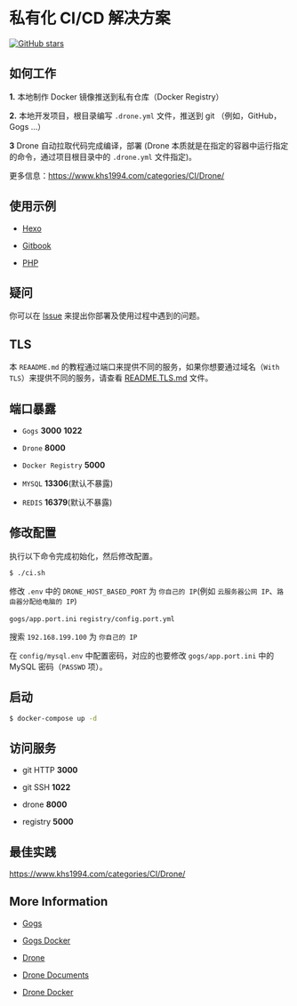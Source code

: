 # 私有化 CI/CD 解决方案

[![GitHub stars](https://img.shields.io/github/stars/khs1994-docker/ci.svg?style=social&label=Stars)](https://github.com/khs1994-docker/ci)

## 如何工作

**1.** 本地制作 Docker 镜像推送到私有仓库（Docker Registry）

**2.** 本地开发项目，根目录编写 `.drone.yml` 文件，推送到 git （例如，GitHub，Gogs ...）

**3** Drone 自动拉取代码完成编译，部署 (Drone 本质就是在指定的容器中运行指定的命令，通过项目根目录中的 `.drone.yml` 文件指定)。

更多信息：https://www.khs1994.com/categories/CI/Drone/

## 使用示例

* [Hexo](https://github.com/khs1994-php/hexo)

* [Gitbook](https://github.com/khs1994-php/gitbook)

* [PHP](https://github.com/khs1994-php/tencent-ai)

## 疑问

你可以在 [Issue](https://github.com/khs1994-docker/ci/issues) 来提出你部署及使用过程中遇到的问题。

## TLS

本 `REAADME.md` 的教程通过端口来提供不同的服务，如果你想要通过域名（`With TLS`）来提供不同的服务，请查看 [README.TLS.md](README.TLS.md) 文件。

## 端口暴露

* `Gogs` **3000** **1022**

* `Drone` **8000**

* `Docker Registry` **5000**

* `MYSQL` **13306**(默认不暴露)

* `REDIS` **16379**(默认不暴露)

## 修改配置

执行以下命令完成初始化，然后修改配置。

```bash
$ ./ci.sh
```

修改 `.env` 中的 `DRONE_HOST_BASED_PORT` 为 `你自己的 IP`(例如 `云服务器公网 IP`、`路由器分配给电脑的 IP`)

`gogs/app.port.ini` `registry/config.port.yml`

搜索 `192.168.199.100` 为 `你自己的 IP`

在 `config/mysql.env` 中配置密码，对应的也要修改 `gogs/app.port.ini` 中的 MySQL 密码（`PASSWD` 项）。

## 启动

```bash
$ docker-compose up -d
```

## 访问服务

* git HTTP **3000**

* git SSH **1022**

* drone **8000**

* registry **5000**

## 最佳实践

https://www.khs1994.com/categories/CI/Drone/

## More Information

* [Gogs](https://github.com/gogits/gogs)

* [Gogs Docker](https://github.com/gogits/gogs/tree/master/docker)

* [Drone](https://github.com/drone)

* [Drone Documents](http://docs.drone.io/)

* [Drone Docker](https://store.docker.com/profiles/drone)
